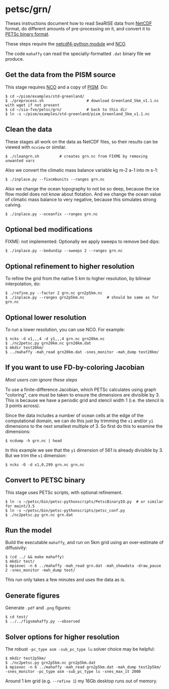 petsc/grn/
==========

Theses instructions document how to read SeaRISE data from
[NetCDF](http://www.unidata.ucar.edu/software/netcdf/)
format, do different amounts of pre-processing on it, and convert it to
[PETSc binary format](http://www.mcs.anl.gov/petsc/petsc-current/docs/manualpages/Viewer/PetscViewerBinaryOpen.html).

These steps require the
[netcdf4-python module](https://github.com/Unidata/netcdf4-python)
and [NCO](http://nco.sourceforge.net/).

The code `mahaffy` can read the specially-formatted `.dat` binary file we produce.


Get the data from the PISM source
---------------------------------

This stage requires [NCO](http://nco.sourceforge.net/) and a
copy of [PISM](http://www.pism-docs.org).  Do:

    $ cd ~/pism/examples/std-greenland/
    $ ./preprocess.sh                   # download Greenland_5km_v1.1.nc with wget if not present
    $ cd ~/sia-fve/petsc/grn/           # back to this dir
    $ ln -s ~/pism/examples/std-greenland/pism_Greenland_5km_v1.1.nc


Clean the data
--------------

These stages all work on the data as NetCDF files, so their results can be
viewed with `ncview` or similar.

    $ ./cleangrn.sh         # creates grn.nc from FIXME by removing unwanted vars

Also we convert the climatic mass balance variable kg m-2 a-1  into  m s-1:

    $ ./inplace.py --fixcmbunits --ranges grn.nc

Also we change the ocean topography to not be so deep, because the ice flow
model does not know about flotation.  And we change the ocean value of climatic
mass balance to very negative, because this simulates strong calving.

    $ ./inplace.py --oceanfix --ranges grn.nc


Optional bed modifications
--------------------------
FIXME: not implemented:
Optionally we apply sweeps to remove bed dips:

    $ ./inplace.py --bedundip --sweeps 2 --ranges grn.nc


Optional refinement to higher resolution
----------------------------------------

To refine the grid from the native 5 km to higher resolution, by bilinear
interpolation, do:

    $ ./refine.py --factor 2 grn.nc grn2p5km.nc
    $ ./inplace.py --ranges grn2p5km.nc          # should be same as for grn.nc


Optional lower resolution
-------------------------

To run a lower resolution, you can use NCO.  For example:

    $ ncks -d x1,,,4 -d y1,,,4 grn.nc grn20km.nc
    $ ./nc2petsc.py grn20km.nc grn20km.dat
    $ mkdir test20km/
    $ ../mahaffy -mah_read grn20km.dat -snes_monitor -mah_dump test20km/


If you want to use FD-by-coloring Jacobian
------------------------------------------

_Most users can ignore these steps_

To use a finite-difference Jacobian, which PETSc calculates using graph
"coloring", care must be taken to ensure the dimensions are divisible by 3.
This is because we have a periodic grid and stencil width 1 (i.e. the stencil is
3 points across).

Since the data includes a number of ocean cells at the edge of the computational
domain, we can do this just by trimming the `x1` and/or `y1` dimensions to the
next smallest multiple of 3.  So first do this to examine the dimensions:

    $ ncdump -h grn.nc | head

In this example we see that the `y1` dimension of 561 is already divisible by 3.
But we trim the `x1` dimension:

    $ ncks -O -d x1,0,299 grn.nc grn.nc


Convert to PETSC binary
-----------------------

This stage uses PETSc scripts, with optional refinement.

    $ ln -s ~/petsc/bin/petsc-pythonscripts/PetscBinaryIO.py  # or similar for maint/3.5
    $ ln -s ~/petsc/bin/petsc-pythonscripts/petsc_conf.py
    $ ./nc2petsc.py grn.nc grn.dat


Run the model
-------------

Build the executable `mahaffy`, and run on 5km grid using an over-estimate of
diffusivity:

    $ (cd ../ && make mahaffy)
    $ mkdir test/
    $ mpiexec -n 6 ../mahaffy -mah_read grn.dat -mah_showdata -draw_pause 2 -snes_monitor -mah_dump test/

This run only takes a few minutes and uses the data as is.


Generate figures
----------------

Generate `.pdf` and `.png` figures:

    $ cd test/
    $ ../../figsmahaffy.py --observed


Solver options for higher resolution
------------------------------------

The robust `-pc_type asm -sub_pc_type lu` solver choice may be helpful:

    $ mkdir test2p5km/
    $ ./nc2petsc.py grn2p5km.nc grn2p5km.dat
    $ mpiexec -n 6 ../mahaffy -mah_read grn2p5km.dat -mah_dump test2p5km/ -snes_monitor -pc_type asm -sub_pc_type lu -snes_max_it 2000

Around 1 km grid (e.g. `--refine 1`) my 16Gb desktop runs out of memory.

